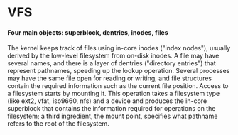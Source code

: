 # VFS

#### Four main objects: superblock, dentries, inodes, files

The kernel keeps track of files using in-core inodes ("index nodes"), usually derived by the low-level filesystem from on-disk inodes.
A file may have several names, and there is a layer of dentries ("directory entries") that represent pathnames, speeding up the lookup operation.
Several processes may have the same file open for reading or writing, and file structures contain the required information such as the current file position.
Access to a filesystem starts by mounting it. This operation takes a filesystem type (like ext2, vfat, iso9660, nfs) and a device and produces the in-core superblock that contains the information required for operations on the filesystem; a third ingredient, the mount point, specifies what pathname refers to the root of the filesystem.
